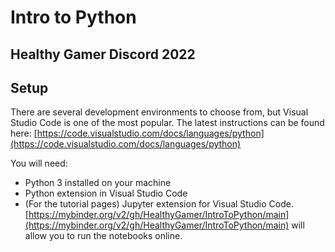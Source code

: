 # Intro to Python

## Healthy Gamer Discord 2022

## Setup

There are several development environments to choose from, but Visual Studio Code is one of the most popular. The latest instructions can be found here: [https://code.visualstudio.com/docs/languages/python](https://code.visualstudio.com/docs/languages/python)

You will need:

- Python 3 installed on your machine
- Python extension in Visual Studio Code
- (For the tutorial pages) Jupyter extension for Visual Studio Code. [https://mybinder.org/v2/gh/HealthyGamer/IntroToPython/main](https://mybinder.org/v2/gh/HealthyGamer/IntroToPython/main) will allow you to run the notebooks online.
